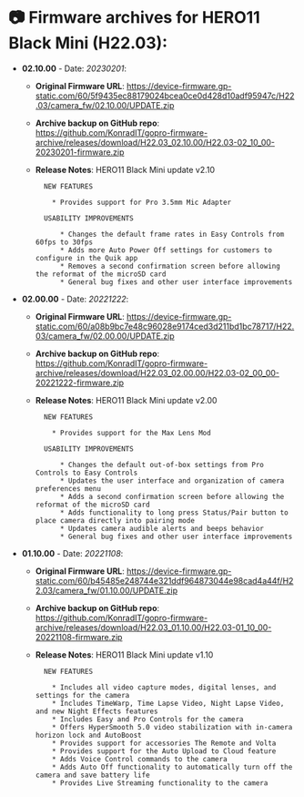 # 📷 Firmware archives for HERO11 Black Mini (H22.03):

- **02.10.00** - Date: *20230201*:
	- **Original Firmware URL**: https://device-firmware.gp-static.com/60/5f9435ec88179024bcea0ce0d428d10adf95947c/H22.03/camera_fw/02.10.00/UPDATE.zip
	- **Archive backup on GitHub repo**: https://github.com/KonradIT/gopro-firmware-archive/releases/download/H22.03_02.10.00/H22.03-02_10_00-20230201-firmware.zip
	- **Release Notes**:
            HERO11 Black Mini update v2.10
			
			NEW FEATURES
			
			  * Provides support for Pro 3.5mm Mic Adapter
			
			USABILITY IMPROVEMENTS
			
			    * Changes the default frame rates in Easy Controls from 60fps to 30fps
			    * Adds more Auto Power Off settings for customers to configure in the Quik app
			    * Removes a second confirmation screen before allowing the reformat of the microSD card
			    * General bug fixes and other user interface improvements
			
			
- **02.00.00** - Date: *20221222*:
	- **Original Firmware URL**: https://device-firmware.gp-static.com/60/a08b9bc7e48c96028e9174ced3d211bd1bc78717/H22.03/camera_fw/02.00.00/UPDATE.zip
	- **Archive backup on GitHub repo**: https://github.com/KonradIT/gopro-firmware-archive/releases/download/H22.03_02.00.00/H22.03-02_00_00-20221222-firmware.zip
	- **Release Notes**:
            HERO11 Black Mini update v2.00
			
			NEW FEATURES
			
			  * Provides support for the Max Lens Mod
			
			USABILITY IMPROVEMENTS
			
			    * Changes the default out-of-box settings from Pro Controls to Easy Controls
			    * Updates the user interface and organization of camera preferences menu
			    * Adds a second confirmation screen before allowing the reformat of the microSD card
			    * Adds functionality to long press Status/Pair button to place camera directly into pairing mode
			    * Updates camera audible alerts and beeps behavior
			    * General bug fixes and other user interface improvements
			
			
- **01.10.00** - Date: *20221108*:
	- **Original Firmware URL**: https://device-firmware.gp-static.com/60/b45485e248744e321ddf964873044e98cad4a44f/H22.03/camera_fw/01.10.00/UPDATE.zip
	- **Archive backup on GitHub repo**: https://github.com/KonradIT/gopro-firmware-archive/releases/download/H22.03_01.10.00/H22.03-01_10_00-20221108-firmware.zip
	- **Release Notes**:
            HERO11 Black Mini update v1.10
			
			NEW FEATURES
			
			  * Includes all video capture modes, digital lenses, and settings for the camera
			  * Includes TimeWarp, Time Lapse Video, Night Lapse Video, and new Night Effects features
			  * Includes Easy and Pro Controls for the camera
			  * Offers HyperSmooth 5.0 video stabilization with in-camera horizon lock and AutoBoost
			  * Provides support for accessories The Remote and Volta
			  * Provides support for the Auto Upload to Cloud feature
			  * Adds Voice Control commands to the camera
			  * Adds Auto Off functionality to automatically turn off the camera and save battery life
			  * Provides Live Streaming functionality to the camera
			
			

